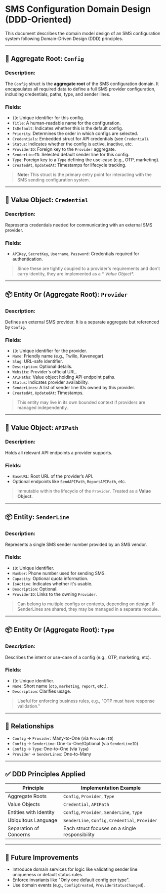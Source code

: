 # SMS Configuration Domain Design (DDD-Oriented)

This document describes the domain model design of an SMS configuration system following Domain-Driven Design (DDD)
principles.

---

## 🧠 Aggregate Root: `Config`

### Description:

The `Config` struct is the **aggregate root** of the SMS configuration domain. It encapsulates all required data to
define a full SMS provider configuration, including credentials, paths, type, and sender lines.

### Fields:

- `ID`: Unique identifier for this config.
- `Title`: A human-readable name for the configuration.
- `IsDefault`: Indicates whether this is the default config.
- `Priority`: Determines the order in which configs are selected.
- `Credentials`: Embedded struct for API credentials (see `Credential`).
- `Status`: Indicates whether the config is active, inactive, etc.
- `ProviderID`: Foreign key to the `Provider` aggregate.
- `SenderLineID`: Selected default sender line for this config.
- `Type`: Foreign key to a `Type` defining the use-case (e.g., OTP, marketing).
- `CreatedAt`, `UpdatedAt`: Timestamps for lifecycle tracking.

> **Note:** This struct is the primary entry point for interacting with the SMS sending configuration system.

---

## 🧩 Value Object: `Credential`

### Description:

Represents credentials needed for communicating with an external SMS provider.

### Fields:

- `APIKey`, `SecretKey`, `Username`, `Password`: Credentials required for authentication.

> Since these are tightly coupled to a provider's requirements and don't carry identity, they are implemented as a *
*Value Object**.

---

## 📦 Entity Or (Aggregate Root): `Provider`

### Description:

Defines an external SMS provider. It is a separate aggregate but referenced by `Config`.

### Fields:

- `ID`: Unique identifier for the provider.
- `Name`: Friendly name (e.g., Twilio, Kavenegar).
- `Slug`: URL-safe identifier.
- `Description`: Optional details.
- `Website`: Provider's official URL.
- `APIPaths`: Value object holding API endpoint paths.
- `Status`: Indicates provider availability.
- `SenderLines`: A list of sender line IDs owned by this provider.
- `CreatedAt`, `UpdatedAt`: Timestamps.

> This entity may live in its own bounded context if providers are managed independently.

---

## 🧩 Value Object: `APIPath`

### Description:

Holds all relevant API endpoints a provider supports.

### Fields:

- `BaseURL`: Root URL of the provider’s API.
- Optional endpoints like `SendAPIPath`, `ReportAPIPath`, etc.

> Immutable within the lifecycle of the `Provider`. Treated as a **Value Object**.

---

## 📦 Entity: `SenderLine`

### Description:

Represents a single SMS sender number provided by an SMS vendor.

### Fields:

- `ID`: Unique identifier.
- `Number`: Phone number used for sending SMS.
- `Capacity`: Optional quota information.
- `IsActive`: Indicates whether it's usable.
- `Description`: Optional.
- `ProviderID`: Links to the owning `Provider`.

> Can belong to multiple configs or contexts, depending on design. If SenderLines are shared, they may be managed in a
> separate module.

---

## 📦 Entity Or (Aggregate Root): `Type`

### Description:

Describes the intent or use-case of a config (e.g., OTP, marketing, etc).

### Fields:

- `ID`: Unique identifier.
- `Name`: Short name (`otp`, `marketing`, `report`, etc.).
- `Description`: Clarifies usage.

> Useful for enforcing business rules, e.g., "OTP must have response validation."

---

## 🔄 Relationships

- `Config` → `Provider`: Many-to-One (via `ProviderID`)
- `Config` → `SenderLine`: One-to-One/Optional (via `SenderLineID`)
- `Config` → `Type`: One-to-One (via `Type`)
- `Provider` → `SenderLines`: One-to-Many

---

## ✅ DDD Principles Applied

| Principle              | Implementation Example                           |
|------------------------|--------------------------------------------------|
| Aggregate Roots        | `Config`, `Provider`, `Type`                     |
| Value Objects          | `Credential`, `APIPath`                          |
| Entities with Identity | `Config`, `Provider`, `SenderLine`, `Type`       |
| Ubiquitous Language    | `SenderLine`, `Config`, `Credential`, `Provider` |
| Separation of Concerns | Each struct focuses on a single responsibility   |

---

## 📌 Future Improvements

- Introduce domain services for logic like validating sender line uniqueness or default status rules.
- Enforce invariants like "Only one default config per type".
- Use domain events (e.g., `ConfigCreated`, `ProviderStatusChanged`).
